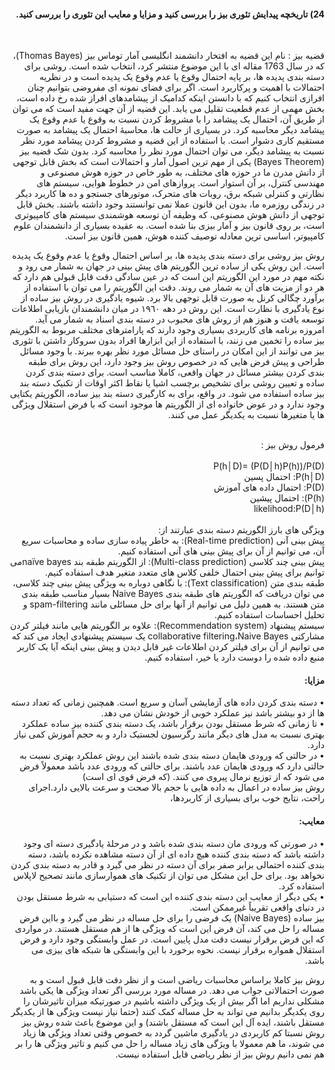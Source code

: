 
<div dir="rtl">
  
  #### 24)  تاریخچه پیدایش تئوری بیز را بررسی کنید و مزایا و معایب این تئوری را بررسی کنید.
  
  <br/>
  
قضیه بیز : نام این قضیه به افتخار دانشمند انگلیسی آمار توماس بیز (Thomas Bayes)،  که در سال 1763 مقاله ای با این موضوع منتشر کرد، انتخاب شده است. روشی برای دسته بندی پدیده ها، بر پایه احتمال وقوع یا عدم وقوع یک پدیده است و در نظریه احتمالات با اهمیت و پرکاربرد است. اگر برای فضای نمونه ای مفروضی بتوانیم چنان افرازی انتخاب کنیم که با دانستن اینکه کدامیک از پیشامدهای افراز شده رخ داده است، بخش مهمی از عدم قطعیت تقلیل می یابد.
این قضیه از آن جهت مفید است که می توان از طریق آن، احتمال یک پیشامد را با مشروط کردن نسبت به وقوع یا عدم وقوع یک پیشامد دیگر محاسبه کرد. در بسیاری از حالت ها، محاسبهٔ احتمال یک پیشامد به صورت مستقیم کاری دشوار است. با استفاده از این قضیه و مشروط کردن پیشامد مورد نظر نسبت به پیشامد دیگر، می توان احتمال مورد نظر را محاسبه کرد.
بدون شک قضیه بیز (Bayes Theorem) یکی از مهم ترین اصول آمار و احتمالات است که بخش قابل توجهی از دانش مدرن ما در حوزه های مختلف، به طور خاص در حوزه هوش مصنوعی و مهندسی کنترل، بر آن استوار است. پروازهای امن در خطوط هوایی، سیستم های نظارتی و کنترلی شبکه برق، روبات های متحرک، موتورهای جستجو و ده ها کاربرد دیگر در زندگی روزمره ما، بدون این قانون عملا نمی توانستند وجود داشته باشند. بخش قابل توجهی از دانش هوش مصنوعی، که وظیفه آن توسعه هوشمندی سیستم های کامپیوتری است، بر روی قانون بیز و آمار بیزی بنا شده است. به عقیده بسیاری از دانشمندان علوم کامپیوتر، اساسی ترین معادله توصیف کننده هوش، همین قانون بیز است.

روش بیز روشی برای دسته بندی پدیده ها، بر اساس احتمال وقوع یا عدم وقوع یک پدیده است. این روش یکی از ساده ترین الگوریتم های پیش بینی در جهان به شمار می رود و نکته مهم در مورد این الگوریتم این است که در عین سادگی دقت قابل قبولی هم دارد که هر دو از مزیت های آن به شمار می روند.
دقت این الگوریتم را می توان با استفاده از برآورد چگالی کرنل به صورت قابل توجهی بالا برد. شیوه یادگیری در روش بیز ساده از نوع یادگیری با نظارت است. این روش در دهه ١٩٦٠ در میان دانشمندان بازیابی اطلاعات توسعه یافت و هنوز هم از روش های محبوب در دسته بندی اسناد به شمار می آید.
امروزه برنامه های کاربردی بسیاری وجود دارند که پارامترهای مختلف مربوط به الگوریتم بیز ساده را تخمین می زنند، با استفاده از این ابزارها افراد بدون سروکار داشتن با تئوری بیز می توانند از این امکان در راستای حل مسائل مورد نظر بهره ببرند. با وجود مسائل طراحی و پیش فرض هایی که در خصوص روش بیز وجود دارد، این روش برای طبقه بندی کردن بیشتر مسائل در جهان واقعی، کاملا مناسب است.
برای دسته بندی کردن ساده و تعیین روشی برای تشخیص برچسب اشیا یا نقاط اکثر اوقات از تکنیک دسته بند بیز ساده استفاده می شود. در واقع، برای به کارگیری دسته بند بیز ساده، الگوریتم یکتایی وجود ندارد و در عوض خانواده ای از الگوریتم ها موجود است که با فرض استقلال ویژگی ها یا متغیرها نسبت به یکدیگر عمل می کنند.

  <br/>
  فرمول روش بیز :
  <div/>
  <br/>
  P(h│D)=  (P(D│h)P(h))/P(D)
  
<div dir="rtl">
  P(h│D): احتمال پسین
  <br/>
  P(D): احتمال داده های آموزش
  <br/>
  P(h)): احتمال پیشین
  <br/>
 likelihood:P(D│h)
  <br/>
  <br/>
ویژگی های بارز الگوریتم دسته بندی عبارتند از:<br/>
پیش بینی آنی (Real-time prediction): به خاطر پیاده سازی ساده و محاسبات سریع آن، می توانیم از آن برای پیش بینی های آنی استفاده کنیم.
  <br/>
پیش بینی چند کلاسی (Multi-class prediction): از الگوریتم طبقه بند  naïve bayesمی توانیم برای پیش بینی احتمال خلفی کلاس های متعدد متغیر هدف استفاده کنیم.
  <br/>
طبقه بندی متن (Text classification): با نگاهی دوباره به ویژگی پیش بینی چند کلاسی، می توان دریافت که الگوریتم های طبقه بندی Naive Bayes بسیار مناسب طبقه بندی متن هستند. به همین دلیل می توانیم از آنها برای حل مسائلی مانند spam-filtering و تحلیل احساسات استفاده کنیم.
  <br/>
سیستم پیشنهاد (Recommendation system): علاوه بر الگوریتم هایی مانند فیلتر کردن مشارکتی collaborative filtering،Naive Bayes یک سیستم پیشنهادی ایجاد می کند که می توانیم از آن برای فیلتر کردن اطلاعات غیر قابل دیدن و پیش بینی اینکه آیا یک کاربر منبع داده شده را دوست دارد یا خیر، استفاده کنیم.


  
#### مزایا:<br/>
  
•	دسته بندی کردن داده های آزمایشی آسان و سریع است. همچنین زمانی که تعداد دسته ها از دو بیشتر باشد نیز عملکرد خوبی از خودش نشان می دهد.
<br/>
•	تا زمانی که شرط مستقل بودن برقرار باشد، یک دسته بندی کننده بیز ساده عملکرد بهتری نسبت به مدل های دیگر مانند رگرسیون لجستیک دارد و به حجم آموزش کمی نیاز دارد.
 <br/>
•	در حالتی که ورودی هایمان دسته بندی شده باشند این روش عملکرد بهتری نسبت به حالتی دارد که ورودی هایمان عدد باشند. برای حالتی که ورودی عدد باشد معمولاً فرض می شود که از توزیع نرمال پیروی می کنند. (که فرض قوی ای است)
<br/>
روش بیز ساده در اعمال به داده هایی با حجم بالا صحت و سرعت بالایی دارد.اجرای راحت، نتایج خوب برای بسیاری از کاربردها،
  
#### معایب:
•	در صورتی که ورودی مان دسته بندی شده باشد و در مرحلهٔ یادگیری دسته ای وجود داشته باشد که دسته بندی کننده هیچ داده ای از آن دسته مشاهده نکرده باشد، دسته بندی کننده احتمالی برابر صفر برای آن دسته در نظر می گیرد و قادر به دسته بندی کردن نخواهد بود. برای حل این مشکل می توان از تکنیک های هموارسازی مانند تصحیح لاپلاس استفاده کرد.
 <br/>
•	یکی دیگر از معایب این دسته بندی کننده این است که دستیابی به شرط مستقل بودن در دنیای واقعی تقریباً غیرممکن است.
 <br/>
  بیز ساده (Naive Bayes) یک فرضی را برای حل مساله در نظر می گیرد و بااین فرض مساله را حل می کند، آن فرض این است که ویژگی ها از هم مستقل  هستند. 
در مواردی که این فرض برقرار نیست دقت مدل پایین است. در عمل وابستگی وجود دارد و فرض استقلال همواره برقرار نیست. نحوه برخورد با این وابستگی ها شبکه های بیزی می باشد.


   روش بیز کاملا  براساس محاسبات ریاضی است و از نظر دقت قابل قبول است و به صورت احتمالاتی جواب می دهد.
  در مساله مورد بررسی اگر تعداد ویژگی ها یکی باشد  مشکلی نداریم اما اگر بیش از یک ویژگی داشته باشیم در صورتیکه میزان تاثیرشان را روی یکدیگر بدانیم می تواند به حل مساله کمک کنند (حتما نیاز نیست ویژگی ها از یکدیگر مستقل باشند، ایده آل این است که مستقل باشند) و این موضوع باعث شده روش بیز روش نسبتا کم کاربردی در یادگیری ماشین گردد به خصوص وقتی تعداد ویژگی ها زیاد می شوند، ما هم معمولا با ویژگی های زیاد مساله را حل می کنیم و تاثیر ویژگی ها را بر هم نمی دانیم روش بیز از نظر ریاضی قابل استفاده نیست.
   

